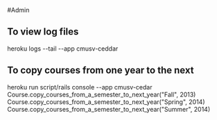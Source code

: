 #Admin

## To view log files
heroku logs --tail --app cmusv-ceddar


## To copy courses from one year to the next
heroku run script/rails console --app cmusv-cedar
Course.copy_courses_from_a_semester_to_next_year("Fall", 2013)
Course.copy_courses_from_a_semester_to_next_year("Spring", 2014)
Course.copy_courses_from_a_semester_to_next_year("Summer", 2014)




